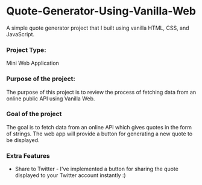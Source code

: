 # Quote-Generator-Using-Vanilla-Web
A simple quote generator project that I built using vanilla HTML, CSS, and JavaScript. 

### Project Type: 
Mini Web Application

### Purpose of the project:
The purpose of this project is to review the process of fetching data from an online public API using Vanilla Web.

### Goal of the project
The goal is to fetch data from an online API which gives quotes in the form of strings. The web app will provide a button for generating a new quote to be displayed. 

### Extra Features
* Share to Twitter - I've implemented a button for sharing the quote displayed to your Twitter account instantly :)

